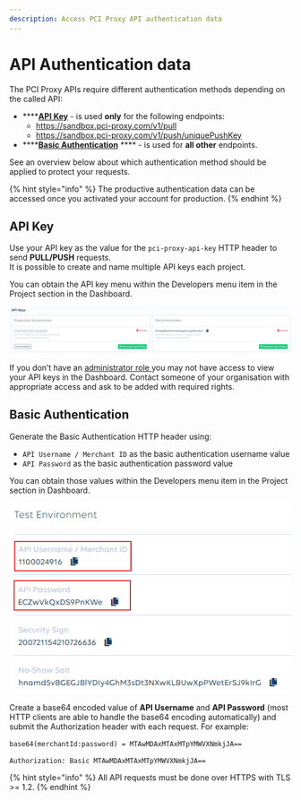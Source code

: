 ```yaml
---
description: Access PCI Proxy API authentication data
---
```


# API Authentication data

The PCI Proxy APIs require different authentication methods depending on the called API: 

* \*\*\*\*[**API Key**](api-authentication-data.md#api-key) - is used **only** for the following endpoints:
  * https://sandbox.pci-proxy.com/v1/pull
  * https://sandbox.pci-proxy.com/v1/push/uniquePushKey
* \*\*\*\*[**Basic Authentication**](api-authentication-data.md#basic-authentication) **** - is used for **all other** endpoints.

See an overview below about which authentication method should be applied to protect your requests. 

{% hint style="info" %}
The productive authentication data can be accessed once you activated your account for production. 
{% endhint %}

## API Key

Use your API key as the value for the `pci-proxy-api-key` HTTP header to send **PULL/PUSH** requests.   
It is possible to create and name multiple API keys each project. 

You can obtain the API key menu within the Developers menu item in the Project section in the Dashboard. 

![API Keys in PCI Proxy Dashboard](../../.gitbook/assets/image%20%281%29.png)

If you don’t have an [administrator role ](account-structure-user-management.md#user-management)you may not have access to view your API keys in the Dashboard. Contact someone of your organisation with appropriate access and ask to be added with required rights. 

## Basic Authentication

Generate the Basic Authentication HTTP header using: 

* `API Username / Merchant ID` as the basic authentication username value 
* `API Password` as the basic authentication password value

You can obtain those values within the Developers menu item in the Project section in Dashboard. 

![API Username &amp; API Password in PCI Proxy Dashboard](../../.gitbook/assets/2020-07-21-15_43_25-window.png)

Create a base64 encoded value of **API Username** and **API Password** \(most HTTP clients are able to handle the base64 encoding automatically\) and submit the Authorization header with each request. For example:

```text
base64(merchantId:password) = MTAwMDAxMTAxMTpYMWVXNmkjJA==
```

```text
Authorization: Basic MTAwMDAxMTAxMTpYMWVXNmkjJA==
```

{% hint style="info" %}
All API requests must be done over HTTPS with TLS &gt;= 1.2.
{% endhint %}

